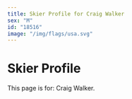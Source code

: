 ```yaml
---
title: Skier Profile for Craig Walker
sex: "M"
id: "18516"
image: "/img/flags/usa.svg" 
---
```


# Skier Profile

This page is for: Craig Walker.
    
